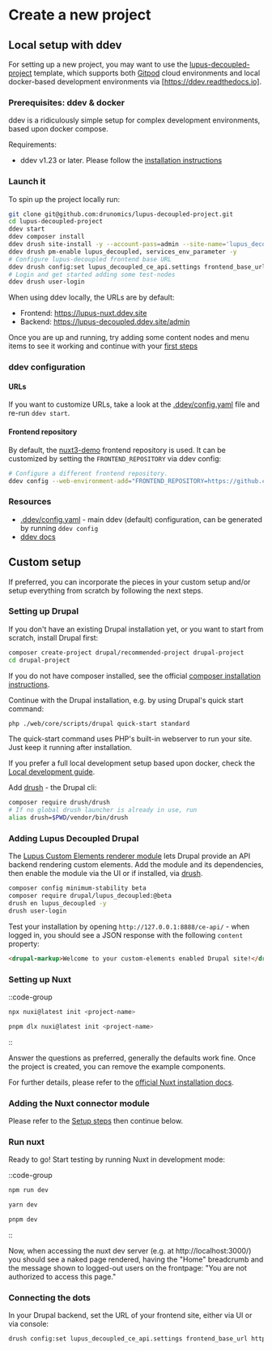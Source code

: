 # Create a new project

## Local setup with ddev

For setting up a new project, you may want to use the [lupus-decoupled-project](https://github.com/drunomics/lupus-decoupled-project/) template, which supports both [Gitpod](https://gitpod.io)
cloud environments and local docker-based development environments via [https://ddev.readthedocs.io].

### Prerequisites: ddev & docker

ddev is a ridiculously simple setup for complex development environments, based upon docker compose.

Requirements:
* ddev v1.23 or later. Please follow the [installation instructions](https://ddev.readthedocs.io/en/latest/users/install/ddev-installation/)

### Launch it

To spin up the project locally run:

```bash
git clone git@github.com:drunomics/lupus-decoupled-project.git
cd lupus-decoupled-project
ddev start
ddev composer install
ddev drush site-install -y --account-pass=admin --site-name='lupus_decoupled' standard
ddev drush pm-enable lupus_decoupled, services_env_parameter -y
# Configure lupus-decoupled frontend base URL
ddev drush config:set lupus_decoupled_ce_api.settings frontend_base_url https://lupus-nuxt.ddev.site -y
# Login and get started adding some test-nodes
ddev drush user-login
```

When using ddev locally, the URLs are by default:

  * Frontend: https://lupus-nuxt.ddev.site
  * Backend: https://lupus-decoupled.ddev.site/admin


Once you are up and running, try adding some content nodes and menu items to see it working and continue with your [first steps](/get-started/first-steps)


### ddev configuration

#### URLs

If you want to customize URLs, take a look at the [.ddev/config.yaml](https://github.com/drunomics/lupus-decoupled-project/blob/main/.ddev/config.yaml) file and re-run `ddev start`.

#### Frontend repository

By default, the [nuxt3-demo](https://github.com/drunomics/lupus-decoupled-nuxt3-demo) frontend repository is used. It can be customized by setting the `FRONTEND_REPOSITORY` via ddev config:

```bash
# Configure a different frontend repository.
ddev config --web-environment-add="FRONTEND_REPOSITORY=https://github.com/drunomics/lupus-decoupled-nuxt3-demo"
```


### Resources

* [.ddev/config.yaml](https://github.com/drunomics/lupus-decoupled-project/blob/main/.ddev/config.yaml) - main ddev (default) configuration, can be generated by running `ddev config`
* [ddev docs](https://ddev.readthedocs.io)


## Custom setup

If preferred, you can incorporate the pieces in your custom setup and/or setup everything from scratch by following the next steps.

### Setting up Drupal

If you don't have an existing Drupal installation yet, or you want to start from scratch,
install Drupal first:

```bash
composer create-project drupal/recommended-project drupal-project
cd drupal-project
```

If you do not have composer installed, see the official [composer installation instructions](https://getcomposer.org/download/).

Continue with the Drupal installation, e.g. by using Drupal's quick start command:
```bash
php ./web/core/scripts/drupal quick-start standard
```

The quick-start command uses PHP's built-in webserver to run your site. Just keep it running after installation.

If you prefer a full local development setup based upon docker, check the
[Local development guide](https://www.drupal.org/docs/official_docs/local-development-guide).

Add [drush](https://drush.org) - the Drupal cli:

```bash
composer require drush/drush
# If no global drush launcher is already in use, run
alias drush=$PWD/vendor/bin/drush
```

### Adding Lupus Decoupled Drupal

The [Lupus Custom Elements renderer module](https://www.drupal.org/project/lupus_ce_renderer) lets Drupal provide
an API backend rendering custom elements. Add the module and its dependencies, then enable the module
via the UI or if installed, via [drush](https://drush.org).

```bash
composer config minimum-stability beta
composer require drupal/lupus_decoupled:@beta
drush en lupus_decoupled -y
drush user-login
```

Test your installation by opening `http://127.0.0.1:8888/ce-api/` - when logged in,
you should see a JSON response with the following `content` property:

```html
<drupal-markup>Welcome to your custom-elements enabled Drupal site!</drupal-markup>
```

### Setting up Nuxt


::code-group
  ```bash [npx]
  npx nuxi@latest init <project-name>
  ```

  ```bash [pnpm]
  pnpm dlx nuxi@latest init <project-name>
  ```
::

Answer the questions as preferred, generally the defaults work fine.
Once the project is created, you can remove the example components.

For further details, please refer to the [official Nuxt installation docs](https://nuxt.com/docs/getting-started/installation).


### Adding the Nuxt connector module

Please refer to the [Setup steps](/nuxt/setup) then continue below.

### Run nuxt

Ready to go! Start testing by running Nuxt in development mode:

::code-group
  ```bash [npm]
  npm run dev
  ```
  ```bash [yarn]
  yarn dev
  ```
  ```bash [pnpm]
  pnpm dev
  ```
::

Now, when accessing the nuxt dev server (e.g. at http://localhost:3000/)
you should see a naked page rendered, having the "Home" breadcrumb
and the message shown to logged-out users on the frontpage:
"You are not authorized to access this page."

### Connecting the dots

In your Drupal backend, set the URL of your frontend site, either via UI or via console:

```bash
drush config:set lupus_decoupled_ce_api.settings frontend_base_url http://localhost:3000 -y
```

